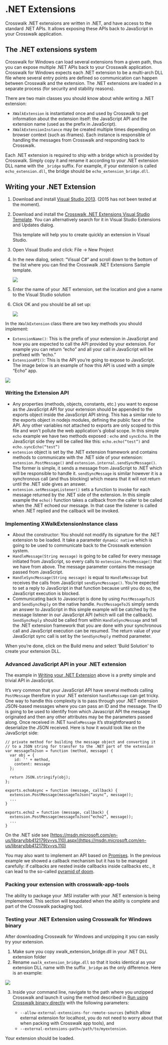 # .NET Extensions

Crosswalk .NET extensions are written in .NET, and have access to the standard .NET APIs. It allows exposing these APIs back to JavaScript in your Crosswalk application.

## The .NET extensions system
Crosswalk for Windows can load several extensions from a given path, thus you can expose multiple .NET APIs back to your Crosswalk application. Crosswalk for Windows expects each .NET extension to be a multi-arch DLL file where several entry points are defined so communication can happen between Crosswalk and the extension. The .NET extensions are loaded in a separate process (for security and stability reasons).

There are two main classes you should know about while writing a .NET extension:

*   `XWalkExtension` is instantiated once and used by Crosswalk to get information about the extension itself: the JavaScript API and the extension name (used as the prefix in JavaScript).
*   `XWalkExtensionInstance` may be created multiple times depending on browser context (such as iframes). Each instance is responsible of handling the messages from Crosswalk and responding back to Crosswalk.

Each .NET extension is required to ship with a bridge which is provided by Crosswalk. Simply copy it and rename it according to your .NET extension DLL name with the `_bridge` suffix.  For example, if your extension is called `echo_extension.dll`, the bridge should be `echo_extension_bridge.dll`.

## <a class='doc-anchor' id='Writing-your-Net-Extension'></a>Writing your .NET Extension
1. Download and install [Visual Studio 2013](https://www.visualstudio.com/en-us/downloads/download-visual-studio-vs.aspx). (2015 has not been tested at the moment).

2. Download and install the [Crosswalk .NET Extensions Visual Studio Template](https://visualstudiogallery.msdn.microsoft.com/51e648be-c91a-40fa-9d13-8f49ec134e86). You can alternatively search for it in Visual Studio Extensions and Updates dialog.

   This template will help you to create quickly an extension in Visual Studio.

3. Open Visual Studio and click: File -> New Project

4. In the new dialog, select: “Visual C#” and scroll down to the bottom of the list where you can find the Crosswalk .NET Extensions Sample template.
    
   <a href="/assets/win5-new-project.png"><img src="/assets/win5-new-project.png" style="display: block; margin: 0 auto"/></a>

5. Enter the name of your .NET extension, set the location and give a name to the Visual Studio solution

6. Click OK and you should be all set up:

   <a href="/assets/win6-visual-studio.png"><img src="/assets/win6-visual-studio.png" style="display: block; margin: 0 auto"/></a>

In the `XWalkExtension` class there are two key methods you should implement:

*   `ExtensionName()`: This is the prefix of your extension in JavaScript and how you are expected to call the API provided by your extension. For example you can return “echo” and all your call in JavaScript will be prefixed with “echo.”
*   `ExtensionAPI()`: This is the API you’re going to expose to JavaScript. The image below is an example of how this API is used with a simple “Echo” app.

   <a href="/assets/win7-extension-config.png"><img src="/assets/win7-extension-config.png" style="display: block; margin: 0 auto"/></a>

### Writing the Extension API

*   Any properties (methods, objects, constants, etc.) you want to expose as the JavaScript API for your extension should be appended to the exports object inside the JavaScript API string. This has a similar role to the exports object in nodejs modules, defining the public face of the API. Any other variables not attached to exports are only scoped to this file and won't pollute the web application's global scope. In this simple `echo` example we have two methods exposed : `echo` and `syncEcho`. In the JavaScript side they will be called like this: `echo.echo(“test”)` and `echo.syncEcho(“test”)`
*   `extension` object is set by the .NET extension framework and contains methods to communicate with the .NET side of your extension: `extension.PostMessage()` and `extension.internal.sendSyncMessage()`. The former is simple, it sends a message from JavaScript to .NET which will be responsible to handle it. `sendSyncMessage` is similar however it is a synchronous call (and thus blocking) which means that it will not return until the .NET side gives an answer.
*   `extension.setMessageListener()` sets a function to invoke for each message returned by the .NET side of the extension. In this simple example the `echo()` function takes a callback from the caller to be called when the .NET echoed our message. In that case the listener is called when .NET replied and the callback will be invoked.

### Implementing XWalkExtensionInstance class

*   About the constructor: You should not modify its signature for the .NET extension to be loaded. It take a parameter `dynamic native` which is going to be used to communicate back to the Crosswalk extension system.
*   `HandleMessage(String message)` is going to be called for every message initiated from JavaScript, so every calls to `extension.PostMessage()` that we have from above. The message parameter contains the message passed from JavaScript.
*   `HandleSyncMessage(String message)` is equal to `HandleMessage` but receives the calls from JavaScript `sendSyncMessage()`. You’re expected to set a reply to JavaScript in that function because until you do so, the JavaScript execution is blocked.
*   Communicating back to Javascript is done by using `PostMessageToJS` and `SendSyncReply` on the native handle. `PostMessageToJS` simply sends an answer to JavaScript in this simple example will be catched by the message listener in our JavaScript API (which will call the callback). `SendSyncReply` should be called from within `HandleSyncMessage` and tell the .NET extension framework that you are done with your synchronous call and JavaScript execution can be resumed. The return value of your JavaScript sync call is set by the `SendSyncReply` method parameter.

When you’re done, click on the Build menu and select 'Build Solution' to create your extension DLL.

### Advanced JavaScript API in your .NET extension

The example in <a href="#Writing-your-Net-Extension">Writing your .NET Extension</a> above is a pretty simple and trivial API in JavaScript.

It’s very common that your JavaScript API have several methods calling `PostMessage` therefore in your .NET extension `handleMessage` can get tricky. One way to handle this complexity is to pass through your .NET extension JSON-based messages where you can pass an ID and the message. The ID is going to be used to identify from which Javascript API the message originated and then any other attributes may be the parameters passed along. Once received in .NET `handleMessage` it’s straightforward to deserialize the JSON received. Here is how it would look like on the JavaScript side:

```
// private method for building the message object and converting it
// to a JSON string for transfer to the .NET part of the extension
var messageToJson = function (method, message) {
  var obj = {
    id: '' + method,
    content: message
  };

  return JSON.stringify(obj);
};

exports.echoAsync = function (message, callback) {
  extension.PostMessage(messageToJson(“async”, message));
  ...
}

exports.echo2 = function (message, callback) { 
  extension.PostMessage(messageToJson(“echo2”, message));
  ...
}
```

On the .NET side see [https://msdn.microsoft.com/en-us/library/bb412179(v=vs.110).aspx](https://msdn.microsoft.com/en-us/library/bb412179(v=vs.110)

You may also want to implement an API based on [Promises](http://promises-aplus.github.io/promises-spec/). In the previous example we showed a callback mechanism but it has to be managed carefully: if callbacks are nested inside callbacks inside callbacks etc., it can lead to the so-called [pyramid of doom](https://github.com/survivejs/js_tricks_and_tips/blob/master/common_problems/pyramid.md).


### Packing your extension with crosswalk-app-tools
The ability to package your .MSI installer with your .NET extension is being implemented.  This section will beupdated when the ability is complete and part of the Crosswalk packaging tool.

### Testing your .NET Extension using Crosswalk for Windows binary
After downloading Crosswalk for Windows and unzipping it you can easily try your extension.

1.  Make sure you copy xwalk_extension_bridge.dll in your .NET DLL extension folder
2.  Rename `xwalk_extension_bridge.dll` so that it looks identical as your extension DLL name with the suffix `_bridge` as the only difference. Here is an example:

   <img src="/assets/win9-extension-net-bridge.png" style="display: block; margin: 0 auto"/>

3.  Inside your command line, navigate to the path where you unzipped Crosswalk and launch it using the method described in <a href="/documentation/windows/run_on_windows.html#Run-using-Crosswalk-binary-directly">Run using Crosswalk binary directly</a> with the following parameters:

    *  `--allow-external-extensions-for-remote-sources` (which allow external extension for localhost, you do not need to worry about that when packing with Crosswalk app tools), and
    *  `--external-extensions-path=/path/to/myextension`.

Your extension should be loaded.

